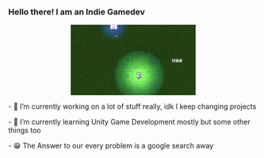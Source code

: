 ### Hello there! I am an Indie Gamedev


<style type="text/css">
.center {
  display: block;
  margin-left: auto;
  margin-right: auto;
  width: 50%;
}
</style>

<img src="https://github.com/ShahbaazKhan-TheAwesomeShaz/ShahbaazKhan-TheAwesomeShaz/blob/master/Control'nt%20GIF.gif" alt="cool GIF" class="center">

<!--
**ShahbaazKhan-TheAwesomeShaz/ShahbaazKhan-TheAwesomeShaz** is a ✨ _special_ ✨ repository because its `README.md` (this file) appears on your GitHub profile.

-->


<p>
- 🔭 I’m currently working on a lot of stuff really, idk I keep changing projects </p>
- 🌱 I’m currently learning Unity Game Development mostly but some other things too  </p>
- 😁 The Answer to our every problem is a google search away  </p>


